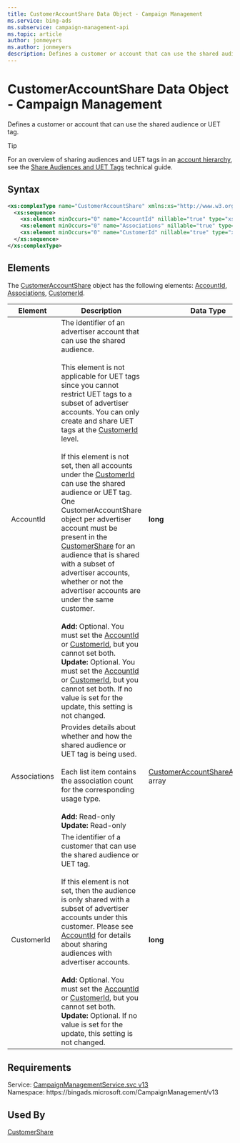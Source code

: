 ```yaml
---
title: CustomerAccountShare Data Object - Campaign Management
ms.service: bing-ads
ms.subservice: campaign-management-api
ms.topic: article
author: jonmeyers
ms.author: jonmeyers
description: Defines a customer or account that can use the shared audience or UET tag.
---
```

# CustomerAccountShare Data Object - Campaign Management
Defines a customer or account that can use the shared audience or UET tag.

> [!TIP]
> For an overview of sharing audiences and UET tags in an [account hierarchy](../guides/account-hierarchy-permissions.md#account-hierarchy), see the [Share Audiences and UET Tags](../guides/universal-event-tracking.md#hierarchy-share) technical guide. 

## Syntax
```xml
<xs:complexType name="CustomerAccountShare" xmlns:xs="http://www.w3.org/2001/XMLSchema">
  <xs:sequence>
    <xs:element minOccurs="0" name="AccountId" nillable="true" type="xs:long" />
    <xs:element minOccurs="0" name="Associations" nillable="true" type="tns:ArrayOfCustomerAccountShareAssociation" />
    <xs:element minOccurs="0" name="CustomerId" nillable="true" type="xs:long" />
  </xs:sequence>
</xs:complexType>
```

## <a name="elements"></a>Elements

The [CustomerAccountShare](customeraccountshare.md) object has the following elements: [AccountId](#accountid), [Associations](#associations), [CustomerId](#customerid).

|Element|Description|Data Type|
|-----------|---------------|-------------|
|<a name="accountid"></a>AccountId|The identifier of an advertiser account that can use the shared audience.<br/><br/>This element is not applicable for UET tags since you cannot restrict UET tags to a subset of advertiser accounts. You can only create and share UET tags at the [CustomerId](#customerid) level.<br/><br/>If this element is not set, then all accounts under the [CustomerId](#customerid) can use the shared audience or UET tag. One CustomerAccountShare object per advertiser account must be present in the [CustomerShare](customershare.md#customeraccountshares) for an audience that is shared with a subset of advertiser accounts, whether or not the advertiser accounts are under the same customer.<br/><br/>**Add:** Optional. You must set the [AccountId](#accountid) or [CustomerId](#customerid), but you cannot set both.<br/>**Update:** Optional. You must set the [AccountId](#accountid) or [CustomerId](#customerid), but you cannot set both. If no value is set for the update, this setting is not changed.|**long**|
|<a name="associations"></a>Associations|Provides details about whether and how the shared audience or UET tag is being used.<br/><br/>Each list item contains the association count for the corresponding usage type.<br/><br/>**Add:** Read-only<br/>**Update:** Read-only|[CustomerAccountShareAssociation](customeraccountshareassociation.md) array|
|<a name="customerid"></a>CustomerId|The identifier of a customer that can use the shared audience or UET tag.<br/><br/>If this element is not set, then the audience is only shared with a subset of advertiser accounts under this customer. Please see [AccountId](#accountid) for details about sharing audiences with advertiser accounts.<br/><br/>**Add:** Optional. You must set the [AccountId](#accountid) or [CustomerId](#customerid), but you cannot set both.<br/>**Update:** Optional. If no value is set for the update, this setting is not changed.|**long**|

## Requirements
Service: [CampaignManagementService.svc v13](https://campaign.api.bingads.microsoft.com/Api/Advertiser/CampaignManagement/v13/CampaignManagementService.svc)  
Namespace: https\://bingads.microsoft.com/CampaignManagement/v13  

## Used By
[CustomerShare](customershare.md)  
